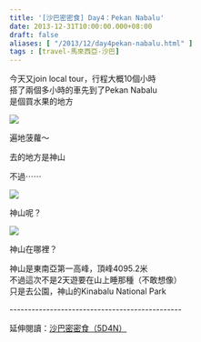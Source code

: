 ```yaml
---
title: '[沙巴密密食] Day4：Pekan Nabalu'
date: 2013-12-31T10:00:00.000+08:00
draft: false
aliases: [ "/2013/12/day4pekan-nabalu.html" ]
tags : [travel-馬來西亞-沙巴]
---
```


今天又join local tour，行程大概10個小時  
搭了兩個多小時的車先到了Pekan Nabalu  
是個買水果的地方  

![](/images/sabah4b.jpg)

遍地菠蘿～  
  
去的地方是神山  
  
不過⋯⋯  

![](/images/sabah4b1.jpg)

神山呢？  

![](/images/sabah4b2.jpg)

神山在哪裡？  
  
  
神山是東南亞第一高峰，頂峰4095.2米  
不過這次不是2天遊要在山上睡那種（不敢想像）  
只是去公園，神山的Kinabalu National Park  
  
\-----------------------------------------------  
  
延伸閱讀：[沙巴密密食（5D4N）](https://hidie.net/sabah5d4n/)
